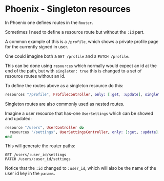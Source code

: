# Phoenix - Singleton resources

In Phoenix one defines routes in the `Router`.

Sometimes I need to define a resource route but without the `:id` part.

A common example of this is a `/profile`, which shows a private profile page for the currently signed in user.

One could imagine both a `GET /profile` and a `PATCH /profile`.

This can be done using `resources` which normally would expect an id at the end of the path, but with `singleton: true`
this is changed to a set of resource routes without an id.

To define the routes above as a singleton resource do this:

```elixir
resources "/profile", ProfileController, only: [:get, :update], singleton: true
```

Singleton routes are also commonly used as nested routes.

Imagine a user resource that has-one `UserSettings` which can be showed and updated:

```elixir
resource "/users", UserController do
  resources "/settings", UserSettingsController, only: [:get, :update], singleton: true
end
```

This will generate the router paths:

```
GET /users/:user_id/settings
PATCH /users/:user_id/settings
```

Notice that the `:id` changed to `:user_id`, which will also be the name of the user id key in the `params`.
